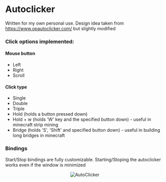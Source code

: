 # Autoclicker
Written for my own personal use. Design idea taken from https://www.opautoclicker.com/ but slightly modified

### Click options implemented:
#### Mouse button
- Left
- Right
- Scroll
#### Click type
- Single
- Double
- Triple
- Hold (holds a button pressed down)
- Hold + w (holds 'W' key and the specified button down) - useful in minecraft strip mining
- Bridge (holds 'S', 'Shift' and specified button down) - useful in building long bridges in minecraft


### Bindings
Start/Stop bindings are fully customizable. Starting/Stoping the autoclicker works even if the window is minimized


<p align="center">
  <img src="https://user-images.githubusercontent.com/78483172/183642153-e520c996-2ada-4f69-8c68-7315210a7c34.png" alt="AutoClicker"/>
</p>

